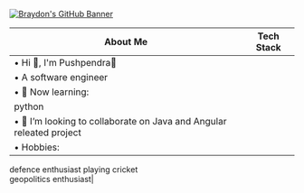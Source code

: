 [![Braydon's GitHub Banner](./assets/GitHubHeader.png)](https://braydoncoyer.dev)


|                              About Me                                                    |                           Tech Stack                           |
|----------------------------------------------------------------------------------------- |-----------------------------------------------------------------|
  • Hi 👋, I'm Pushpendra🌸                                                                |                                      
  • A software engineer                                                                    |                                                                   
 • 🌱 Now learning:|                  
   python |
  • 💞️ I’m looking to collaborate on Java and Angular releated project|
  • Hobbies:                        |
  defence enthusiast
  playing cricket                        
  geopolitics enthusiast|


